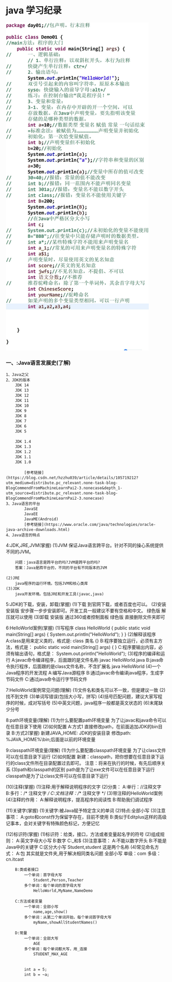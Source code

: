 # java 学习纪录
![alt](../day01/imges/Demo01.jpg "基础知识一")

### 一、:Java语言发展史(了解)
    1、Java之父
    2、JDK的版本
        JDK 14
        JDK 13
        JDK 12
        JDK 11
        JDK 10
        JDK 9
        JDK 8
        JDK 7
        JDK 6
        JDK 5
        
        JDK 1.4
        JDK 1.3
        JDK 1.2
        JDK 1.1
        JDK 1.0
        
            [参考链接](https://blog.csdn.net/hzzhu039/article/details/105719212?utm_medium=distribute.pc_relevant.none-task-blog-BlogCommendFromMachineLearnPai2-3.nonecase&depth_1-utm_source=distribute.pc_relevant.none-task-blog-BlogCommendFromMachineLearnPai2-3.nonecase)
    3、Java语言的平台
            JavaSE
            JavaEE
            JavaME(Android)
            [参考链接](https://www.oracle.com/java/technologies/oracle-java-archive-downloads.html)
    4、Java语言的特点

4:JDK,JRE,JVM(掌握)
	(1)JVM
		保证Java语言跨平台。针对不同的操心系统提供不同的JVM。

		问题：java语言是跨平台的吗?JVM是跨平台的吗?
        答案：Java是跨平台的，不同的平台有不同版本的JVM

	(2)JRE
		java程序的运行环境。包括JVM和核心类库
	(3)JDK
		java开发环境。包括JRE和开发工具(javac,java)

5:JDK的下载，安装，卸载(掌握)
	(1)下载
		到官网下载，或者百度也可以。
	(2)安装
		安装版 安步骤一步步安装即可。开发工具一般建议不要有空格和中文。
		绿色版 解压就可以使用
	(3)卸载
		安装版 通过360或者控制面板
		绿色版 直接删除文件夹即可

6:HelloWorld案例(掌握)
	(1)写程序
		class HelloWorld {
			public static void main(String[] args) {
				System.out.println("HelloWorld");
			}
		}
	(2)解释该程序
		A:class是用来定义类的，格式是: class 类名 {}
		B:程序要独立运行，必须有主方法，格式是：
			public static void main(String[] args) { }
		C:程序要输出内容，必须有输出语句，格式是：
			System.out.println("HelloWorld");
	(3)程序的编译和运行
		A:javac命令编译程序，后面跟的是文件名称
			javac HelloWorld.java
		B:java命令执行程序，后面跟的是class文件名称，不含扩展名
			java HelloWorld
	(4)一个Java程序的开发流程
		A:编写Java源程序
		B:通过javac命令编译java程序，生成字节码文件
		C:通过java命令运行字节码文件

7:HelloWorld案例常见问题(理解)
	(1)文件名和类名可以不一致，但是建议一致
	(2)找不到文件
	(3)单词写错误(包括大小写，拼写)
	(4)括号匹配问题，建议大家写程序的时候，成对写括号
	(5)中英文问题，java程序一般都是英文状态的
	(6)末尾缺少分号		
	
8:path环境变量(理解)
	(1)为什么要配置path环境变量
		为了让javac和java命令可以在任意目录下使用
	(2)如何配置
		A:方式1 直接修改path，在前面追加JDK的bin目录
		B:方式2(掌握) 
			新建JAVA_HOME: JDK的安装目录
			修改path: %JAVA_HOME%\bin;后面是以前的环境变量

9:classpath环境变量(理解)
	(1)为什么要配置classpath环境变量
		为了让class文件可以在任意目录下运行
	(2)如何配置
		新建：classpath，把你想要在任意目录下运行的class文件所在目录配置过去即可。
		注意：将来在执行的时候，有先后顺序关系
	(3)path和classpath的区别
		path是为了让exe文件可以在任意目录下运行
		classpath是为了让class文件可以在任意目录下运行

(10)注释(掌握)
	(1)注释:用于解释说明程序的文字
	(2)分类：
		A:单行：//注释文字
		B:多行：/* 注释文字 */
		C:文档注释：/** 注释文字 */
	(3)带注释的HelloWorld案例
	(4)注释的作用：
		A:解释说明程序，提高程序的阅读性
		B:帮助我们调试程序

(11)关键字(掌握)
	(1)关键字:被Java赋予特定含义的单词
	(2)特点:全部小写
	(3)注意事项：
		A:goto和const作为保留字存在，目前不使用
		B:类似于Editplus这样的高级记事本，会对关键字有特殊颜色标记，方便记忆

(12)标识符(掌握)
	(1)标识符：给类，接口，方法或者变量起名字的符号
	(2)组成规则：
		A:英文字母大小写
		B:数字
		C:_和$
	(3)注意事项：
		A:不能以数字开头
		B:不能是Java中的关键字
		C:区分大小写
			Student,student 这是两个名称
	(4)常见命名方式：
		A:包 其实就是文件夹,用于解决相同类名问题
			全部小写
			单级：com
			多级：cn.itcast

		B:类或者接口
			一个单词：首字母大写
				Student,Person,Teacher
			多个单词：每个单词的首字母大写
				HelloWorld,MyName,NameDemo

		C:方法或者变量
			一个单词：全部小写
				name,age,show()
			多个单词：从第二个单词开始，每个单词首字母大写
				myName,showAllStudentNames()

		D:常量
			一个单词：全部大写
				AGE
			多个单词：每个单词都大写，用_连接
				STUDENT_MAX_AGE


            int a = 5;
            int b = ~a;
            
       

                
